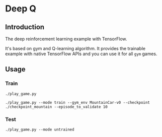 # Deep Q

## Introduction

The deep reinforcement learning example with TensorFlow.

It's based on gym and Q-learning algorithm. It provides the trainable example with native TensorFlow APIs and you can use it for all `gym` games.

## Usage

### Train

```
./play_game.py
```

```
./play_game.py --mode train --gym_env MountainCar-v0 --checkpoint ./checkpoint_mountain --episode_to_validate 10
```

### Test

```
./play_game.py --mode untrained
```
